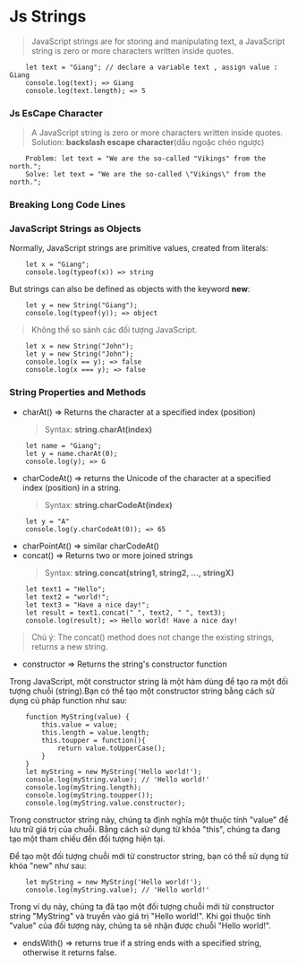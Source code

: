 # Js Strings

> JavaScript strings are for storing and manipulating text, a JavaScript string is zero or more characters written inside quotes.

```
    let text = "Giang"; // declare a variable text , assign value : Giang
    console.log(text); => Giang
    console.log(text.length); => 5

```

### Js EsCape Character

> A JavaScript string is zero or more characters written inside quotes.
> Solution: **backslash escape character**(dấu ngoặc chéo ngược)

```
    Problem: let text = "We are the so-called "Vikings" from the north.";
    Solve: let text = "We are the so-called \"Vikings\" from the north.";
```

### Breaking Long Code Lines

### JavaScript Strings as Objects

Normally, JavaScript strings are primitive values, created from literals:

```
    let x = "Giang";
    console.log(typeof(x)) => string
```

But strings can also be defined as objects with the keyword **new**:

```
    let y = new String("Giang");
    console.log(typeof(y)); => object
```

> Không thể so sánh các đối tượng JavaScript.

```
    let x = new String("John");
    let y = new String("John");
    console.log(x == y); => false
    console.log(x === y); => false
```

### String Properties and Methods

- charAt() => Returns the character at a specified index (position)
  > Syntax: **string.charAt(index)**

```
    let name = "Giang";
    let y = name.charAt(0);
    console.log(y); => G
```

- charCodeAt() => returns the Unicode of the character at a specified index (position) in a string.
  > Syntax: **string.charCodeAt(index)**

```
    let y = "A"
    console.log(y.charCodeAt(0)); => 65
```

- charPointAt() => similar charCodeAt()
- concat() => Returns two or more joined strings
  > Syntax: **string.concat(string1, string2, ..., stringX)**

```
    let text1 = "Hello";
    let text2 = "world!";
    let text3 = "Have a nice day!";
    let result = text1.concat(" ", text2, " ", text3);
    console.log(result); => Hello world! Have a nice day!
```

> Chú ý: The concat() method does not change the existing strings, returns a new string.

- constructor => Returns the string's constructor function

Trong JavaScript, một constructor string là một hàm dùng để tạo ra một đối tượng chuỗi (string).Bạn có thể tạo một constructor string bằng cách sử dụng cú pháp function như sau:

```
    function MyString(value) {
        this.value = value;
        this.length = value.length;
        this.toupper = function(){
            return value.toUpperCase();
        }
    }
    let myString = new MyString('Hello world!');
    console.log(myString.value); // 'Hello world!'
    console.log(myString.length);
    console.log(myString.toupper());
    console.log(myString.value.constructor);
```

Trong constructor string này, chúng ta định nghĩa một thuộc tính "value" để lưu trữ giá trị của chuỗi. Bằng cách sử dụng từ khóa "this", chúng ta đang tạo một tham chiếu đến đối tượng hiện tại.

Để tạo một đối tượng chuỗi mới từ constructor string, bạn có thể sử dụng từ khóa "new" như sau:

```
    let myString = new MyString('Hello world!');
    console.log(myString.value); // 'Hello world!'
```

Trong ví dụ này, chúng ta đã tạo một đối tượng chuỗi mới từ constructor string "MyString" và truyền vào giá trị "Hello world!". Khi gọi thuộc tính "value" của đối tượng này, chúng ta sẽ nhận được chuỗi "Hello world!".

- endsWith() => returns true if a string ends with a specified string, otherwise it returns false.
